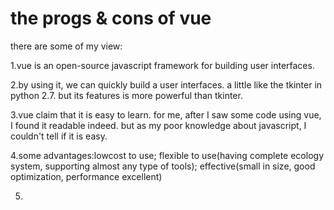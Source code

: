 # the progs & cons of vue


there are some of my view:  

1.vue is an open-source javascript framework for building user interfaces.  

2.by using it, we can quickly build a user interfaces. a little like the tkinter in python 2.7. but its features is more powerful than tkinter.  

3.vue claim that it is easy to learn. for me, after I saw some code using vue, I found it readable indeed. but as my poor knowledge about javascript, I couldn't tell if it is easy.  

4.some advantages:lowcost to use; flexible to use(having complete ecology system, supporting almost any type of tools); effective(small in size, good optimization, performance excellent)

5.
